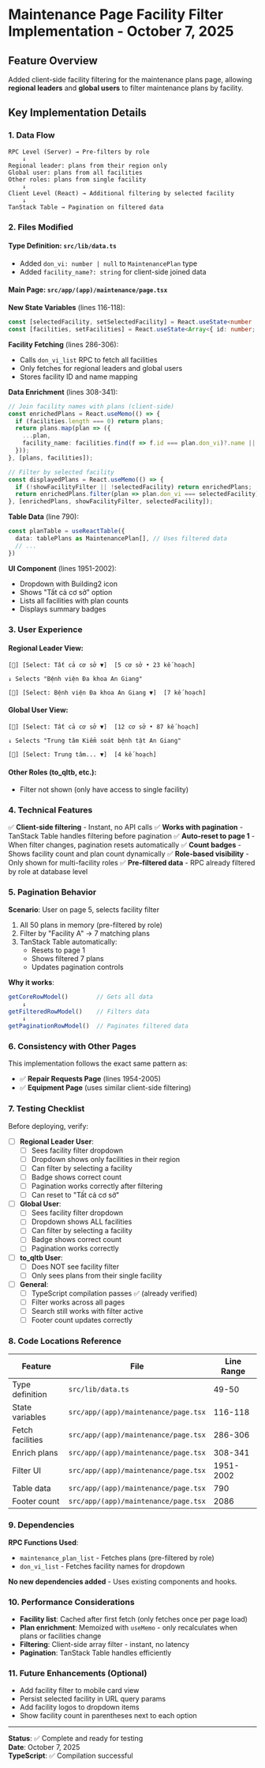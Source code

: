 # Maintenance Page Facility Filter Implementation - October 7, 2025

## Feature Overview

Added client-side facility filtering for the maintenance plans page, allowing **regional leaders** and **global users** to filter maintenance plans by facility.

## Key Implementation Details

### 1. Data Flow

```
RPC Level (Server) → Pre-filters by role
    ↓
Regional leader: plans from their region only
Global user: plans from all facilities  
Other roles: plans from single facility
    ↓
Client Level (React) → Additional filtering by selected facility
    ↓
TanStack Table → Pagination on filtered data
```

### 2. Files Modified

#### **Type Definition**: `src/lib/data.ts`
- Added `don_vi: number | null` to `MaintenancePlan` type
- Added `facility_name?: string` for client-side joined data

#### **Main Page**: `src/app/(app)/maintenance/page.tsx`

**New State Variables** (lines 116-118):
```typescript
const [selectedFacility, setSelectedFacility] = React.useState<number | null>(null);
const [facilities, setFacilities] = React.useState<Array<{ id: number; name: string }>>([]);
```

**Facility Fetching** (lines 286-306):
- Calls `don_vi_list` RPC to fetch all facilities
- Only fetches for regional leaders and global users
- Stores facility ID and name mapping

**Data Enrichment** (lines 308-341):
```typescript
// Join facility names with plans (client-side)
const enrichedPlans = React.useMemo(() => {
  if (facilities.length === 0) return plans;
  return plans.map(plan => ({
    ...plan,
    facility_name: facilities.find(f => f.id === plan.don_vi)?.name || null
  }));
}, [plans, facilities]);

// Filter by selected facility
const displayedPlans = React.useMemo(() => {
  if (!showFacilityFilter || !selectedFacility) return enrichedPlans;
  return enrichedPlans.filter(plan => plan.don_vi === selectedFacility);
}, [enrichedPlans, showFacilityFilter, selectedFacility]);
```

**Table Data** (line 790):
```typescript
const planTable = useReactTable({
  data: tablePlans as MaintenancePlan[], // Uses filtered data
  // ...
})
```

**UI Component** (lines 1951-2002):
- Dropdown with Building2 icon
- Shows "Tất cả cơ sở" option
- Lists all facilities with plan counts
- Displays summary badges

### 3. User Experience

#### Regional Leader View:
```
[🏢] [Select: Tất cả cơ sở ▼]  [5 cơ sở • 23 kế hoạch]

↓ Selects "Bệnh viện Đa khoa An Giang"

[🏢] [Select: Bệnh viện Đa khoa An Giang ▼]  [7 kế hoạch]
```

#### Global User View:
```
[🏢] [Select: Tất cả cơ sở ▼]  [12 cơ sở • 87 kế hoạch]

↓ Selects "Trung tâm Kiểm soát bệnh tật An Giang"

[🏢] [Select: Trung tâm... ▼]  [4 kế hoạch]
```

#### Other Roles (to_qltb, etc.):
- Filter not shown (only have access to single facility)

### 4. Technical Features

✅ **Client-side filtering** - Instant, no API calls
✅ **Works with pagination** - TanStack Table handles filtering before pagination
✅ **Auto-reset to page 1** - When filter changes, pagination resets automatically
✅ **Count badges** - Shows facility count and plan count dynamically
✅ **Role-based visibility** - Only shown for multi-facility roles
✅ **Pre-filtered data** - RPC already filtered by role at database level

### 5. Pagination Behavior

**Scenario**: User on page 5, selects facility filter
1. All 50 plans in memory (pre-filtered by role)
2. Filter by "Facility A" → 7 matching plans
3. TanStack Table automatically:
   - Resets to page 1
   - Shows filtered 7 plans
   - Updates pagination controls

**Why it works**:
```typescript
getCoreRowModel()        // Gets all data
    ↓
getFilteredRowModel()    // Filters data
    ↓
getPaginationRowModel()  // Paginates filtered data
```

### 6. Consistency with Other Pages

This implementation follows the exact same pattern as:
- ✅ **Repair Requests Page** (lines 1954-2005)
- ✅ **Equipment Page** (uses similar client-side filtering)

### 7. Testing Checklist

Before deploying, verify:

- [ ] **Regional Leader User**:
  - [ ] Sees facility filter dropdown
  - [ ] Dropdown shows only facilities in their region
  - [ ] Can filter by selecting a facility
  - [ ] Badge shows correct count
  - [ ] Pagination works correctly after filtering
  - [ ] Can reset to "Tất cả cơ sở"

- [ ] **Global User**:
  - [ ] Sees facility filter dropdown
  - [ ] Dropdown shows ALL facilities
  - [ ] Can filter by selecting a facility
  - [ ] Badge shows correct count
  - [ ] Pagination works correctly

- [ ] **to_qltb User**:
  - [ ] Does NOT see facility filter
  - [ ] Only sees plans from their single facility

- [ ] **General**:
  - [ ] TypeScript compilation passes ✅ (already verified)
  - [ ] Filter works across all pages
  - [ ] Search still works with filter active
  - [ ] Footer count updates correctly

### 8. Code Locations Reference

| Feature | File | Line Range |
|---------|------|------------|
| Type definition | `src/lib/data.ts` | 49-50 |
| State variables | `src/app/(app)/maintenance/page.tsx` | 116-118 |
| Fetch facilities | `src/app/(app)/maintenance/page.tsx` | 286-306 |
| Enrich plans | `src/app/(app)/maintenance/page.tsx` | 308-341 |
| Filter UI | `src/app/(app)/maintenance/page.tsx` | 1951-2002 |
| Table data | `src/app/(app)/maintenance/page.tsx` | 790 |
| Footer count | `src/app/(app)/maintenance/page.tsx` | 2086 |

### 9. Dependencies

**RPC Functions Used**:
- `maintenance_plan_list` - Fetches plans (pre-filtered by role)
- `don_vi_list` - Fetches facility names for dropdown

**No new dependencies added** - Uses existing components and hooks.

### 10. Performance Considerations

- **Facility list**: Cached after first fetch (only fetches once per page load)
- **Plan enrichment**: Memoized with `useMemo` - only recalculates when plans or facilities change
- **Filtering**: Client-side array filter - instant, no latency
- **Pagination**: TanStack Table handles efficiently

### 11. Future Enhancements (Optional)

- Add facility filter to mobile card view
- Persist selected facility in URL query params
- Add facility logos to dropdown items
- Show facility count in parentheses next to each option

---

**Status**: ✅ Complete and ready for testing  
**Date**: October 7, 2025  
**TypeScript**: ✅ Compilation successful
